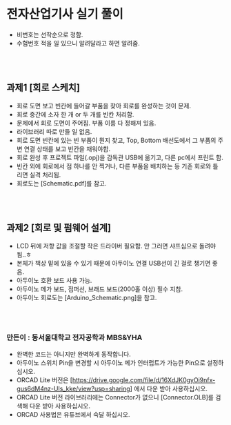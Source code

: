 # 전자산업기사 실기 풀이
- 비번호는 선착순으로 정함.
- 수험번호 적을 일 있으니 알려달라고 하면 알려줌.   

<br />
<br />


## 과제1 [회로 스케치]
- 회로 도면 보고 빈칸에 들어갈 부품을 찾아 회로를 완성하는 것이 문제.
- 회로 중간에 소자 한 개 or 두 개를 빈칸 처리함.
- 문제에서 회로 도면이 주어짐. 부품 이름 다 정해져 있음.
- 라이브러리 따로 만들 일 없음.
- 회로 도면 빈칸에 있는 빈 부품이 뭔지 찾고, Top, Bottom 배선도에서 그 부품의 주변 연결 상태를 보고 빈칸을 채워야함.
- 회로 완성 후 프로젝트 파일(.opj)을 감독관 USB에 옮기고, 다른 pc에서 프린트 함.
- 빈칸 외에 회로에서 점 하나를 안 찍거나, 다른 부품을 배치하는 등 기존 회로와 틀리면 실격 처리됨.
- 회로도는 [Schematic.pdf]를 참고.   

<br />
<br />


## 과제2 [회로 및 펌웨어 설계]
- LCD 뒤에 저항 값을 조절할 작은 드라이버 필요함. 안 그러면 샤프심으로 돌려야 됨..ㅎ
- 본체가 책상 밑에 있을 수 있기 때문에 아두이노 연결 USB선이 긴 걸로 챙기면 좋음.
- 아두이노 호환 보드 사용 가능.
- 아두이노 메가 보드, 점퍼선, 브래드 보드(2000홀 이상) 필수 지참.
- 아두이노 회로도는 [Arduino_Schematic.png]을 참고.   


<br />
<br />

### 만든이 : 동서울대학교 전자공학과 MBS&YHA
- 완벽한 코드는 아니지만 완벽하게 동작합니다.
- 아두이노 스위치 Pin을 변경할 시 아두이노 메가 인터럽트가 가능한 Pin으로 설정하십시오.
- ORCAD Lite 버전은 [https://drive.google.com/file/d/16XdJK0gyOi9nfx-gus6dM4nz-UIs_kke/view?usp=sharing] 에서 다운 받아 사용하십시오.
- ORCAD Lite 버전 라이브러리에는 Connector가 없으니 [Connector.OLB]를 검색해 다운 받아 사용하십시오.
- ORCAD 사용법은 유튜브에서 숙달 하십시오.
